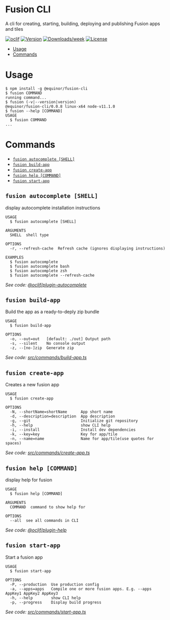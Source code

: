 Fusion CLI
===================

A cli for creating, starting, building, deploying and publishing Fusion apps and tiles

[![oclif](https://img.shields.io/badge/cli-oclif-brightgreen.svg)](https://oclif.io)
[![Version](https://img.shields.io/npm/v/@equinor/fusion-cli.svg)](https://npmjs.org/package/@equinor/fusion-cli)
[![Downloads/week](https://img.shields.io/npm/dw/@equinor/fusion-cli.svg)](https://npmjs.org/package/@equinor/fusion-cli)
[![License](https://img.shields.io/npm/l/@equinor/fusion-cli.svg)](https://github.com/equinor/fusion-cli/blob/master/package.json)

<!-- toc -->
* [Usage](#usage)
* [Commands](#commands)
<!-- tocstop -->
# Usage
<!-- usage -->
```sh-session
$ npm install -g @equinor/fusion-cli
$ fusion COMMAND
running command...
$ fusion (-v|--version|version)
@equinor/fusion-cli/0.0.8 linux-x64 node-v11.1.0
$ fusion --help [COMMAND]
USAGE
  $ fusion COMMAND
...
```
<!-- usagestop -->
# Commands
<!-- commands -->
* [`fusion autocomplete [SHELL]`](#fusion-autocomplete-shell)
* [`fusion build-app`](#fusion-build-app)
* [`fusion create-app`](#fusion-create-app)
* [`fusion help [COMMAND]`](#fusion-help-command)
* [`fusion start-app`](#fusion-start-app)

## `fusion autocomplete [SHELL]`

display autocomplete installation instructions

```
USAGE
  $ fusion autocomplete [SHELL]

ARGUMENTS
  SHELL  shell type

OPTIONS
  -r, --refresh-cache  Refresh cache (ignores displaying instructions)

EXAMPLES
  $ fusion autocomplete
  $ fusion autocomplete bash
  $ fusion autocomplete zsh
  $ fusion autocomplete --refresh-cache
```

_See code: [@oclif/plugin-autocomplete](https://github.com/oclif/plugin-autocomplete/blob/v0.1.2/src/commands/autocomplete/index.ts)_

## `fusion build-app`

Build the app as a ready-to-deply zip bundle

```
USAGE
  $ fusion build-app

OPTIONS
  -o, --out=out   [default: ./out] Output path
  -s, --silent    No console output
  -z, --[no-]zip  Generate zip
```

_See code: [src/commands/build-app.ts](https://github.com/equinor/fusion-cli/blob/v0.0.8/src/commands/build-app.ts)_

## `fusion create-app`

Creates a new fusion app

```
USAGE
  $ fusion create-app

OPTIONS
  -N, --shortName=shortName      App short name
  -d, --description=description  App description
  -g, --git                      Initialize git repository
  -h, --help                     show CLI help
  -i, --install                  Install dev dependencies
  -k, --key=key                  Key for app/tile
  -n, --name=name                Name for app/tile(use quotes for spaces)
```

_See code: [src/commands/create-app.ts](https://github.com/equinor/fusion-cli/blob/v0.0.8/src/commands/create-app.ts)_

## `fusion help [COMMAND]`

display help for fusion

```
USAGE
  $ fusion help [COMMAND]

ARGUMENTS
  COMMAND  command to show help for

OPTIONS
  --all  see all commands in CLI
```

_See code: [@oclif/plugin-help](https://github.com/oclif/plugin-help/blob/v2.1.6/src/commands/help.ts)_

## `fusion start-app`

Start a fusion app

```
USAGE
  $ fusion start-app

OPTIONS
  -P, --production  Use production config
  -a, --apps=apps   Compile one or more fusion apps. E.g. --apps AppKey1 AppKey2 AppKey3
  -h, --help        show CLI help
  -p, --progress    Display build progress
```

_See code: [src/commands/start-app.ts](https://github.com/equinor/fusion-cli/blob/v0.0.8/src/commands/start-app.ts)_
<!-- commandsstop -->
